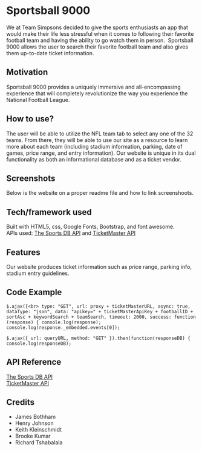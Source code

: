 # Sportsball 9000

We at Team Simpsons decided to give the sports enthusiasts an app that would make their life less stressful when it comes to following their favorite football team and having the ability to go watch them in person.  Sportsball 9000 allows the user to search their favorite football team and also gives them up-to-date ticket information.

## Motivation

Sportsball 9000 provides a uniquely immersive and all-encompassing experience that will completely revolutionize the way you experience the National Football League.

## How to use? 

The user will be able to utilize the NFL team tab to select any one of the 32 teams.  From there, they will be able to use our site as a resource to learn more about each team (including stadium information, parking, date of games, price range, and entry information).  Our website is unique in its dual functionality as both an informational database and as a ticket vendor.


## Screenshots

<!-- Need to include some images of the website working -->
Below is the website on a proper readme file and how to link screenshoots.
<!-- https://ghost.org/blog/markdown/  -->

## Tech/framework used

Built with HTML5, css, Google Fonts, Bootstrap, and font awesome.  <br>
APIs used: [The Sports DB API](https://www.thesportsdb.com/api/v1/json/) and [TicketMaster API](https://app.ticketmaster.com/discovery/v2/events.json?)

## Features
Our website produces ticket information such as price range, parking info, stadium entry guidelines.

## Code Example
<!-- include the API get commands, describe exactly what they do -->

<!-- The code below utilizes ticketMaster's API to pull an NFL team, and it's ticket information including price range, enrty info, and date   -->

`$.ajax({<br>
        type: "GET",
        url: proxy + ticketMasterURL,
        async: true,
        dataType: "json",
        data: "apikey=" + ticketMasterApiKey + footballID + sortAsc + keywordSearch + teamSearch,
        timeout: 2000,
        success: function (response) {
            console.log(response);
            console.log(response._embedded.events[0]);`


<!-- Exact description of what the code below does -->
`$.ajax({
      url: queryURL,
      method: "GET"
    }).then(function(responseDB) {
        console.log(responseDB);`

## API Reference
 
 [The Sports DB API](https://www.thesportsdb.com/api/v1/json/) <br>
 [TicketMaster API](https://app.ticketmaster.com/discovery/v2/events.json?)

## Credits

- James Bothham 
- Henry Johnson
- Keith Kleinschmidt
- Brooke Kumar
- Richard Tshabalala
